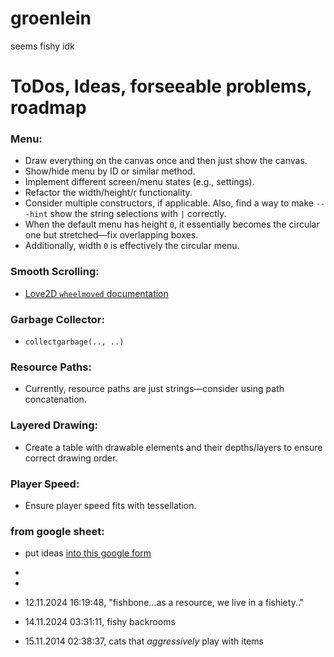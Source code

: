 # groenlein
seems fishy idk


# ToDos, Ideas, forseeable problems, roadmap

### Menu:
- Draw everything on the canvas once and then just show the canvas.
- Show/hide menu by ID or similar method.
- Implement different screen/menu states (e.g., settings).
- Refactor the width/height/r functionality.
- Consider multiple constructors, if applicable. Also, find a way to make `---hint` show the string selections with `|` correctly.
- When the default menu has height `0`, it essentially becomes the circular one but stretched—fix overlapping boxes.
- Additionally, width `0` is effectively the circular menu.

### Smooth Scrolling:
- [Love2D `wheelmoved` documentation](https://love2d.org/wiki/love.wheelmoved)

### Garbage Collector:
- `collectgarbage(.., ..)`

### Resource Paths:
- Currently, resource paths are just strings—consider using path concatenation.

### Layered Drawing:
- Create a table with drawable elements and their depths/layers to ensure correct drawing order.

### Player Speed:
- Ensure player speed fits with tessellation.


### from google sheet:
- put ideas [into this google form](https://forms.gle/auWwnnfYoMxZBJNx5)



- 
- 
- 12.11.2024 16:19:48, "fishbone...as a resource, we live in a fishiety.."
- 14.11.2024 03:31:11, fishy backrooms
- 15.11.2014 02:38:37, cats that *aggressively* play with items
